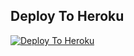 ## Deploy To Heroku

[![Deploy To Heroku](https://www.herokucdn.com/deploy/button.svg)](https://heroku.com/deploy?template=https://github.com/Raj933955/raftertxtuploder/tree/main)
